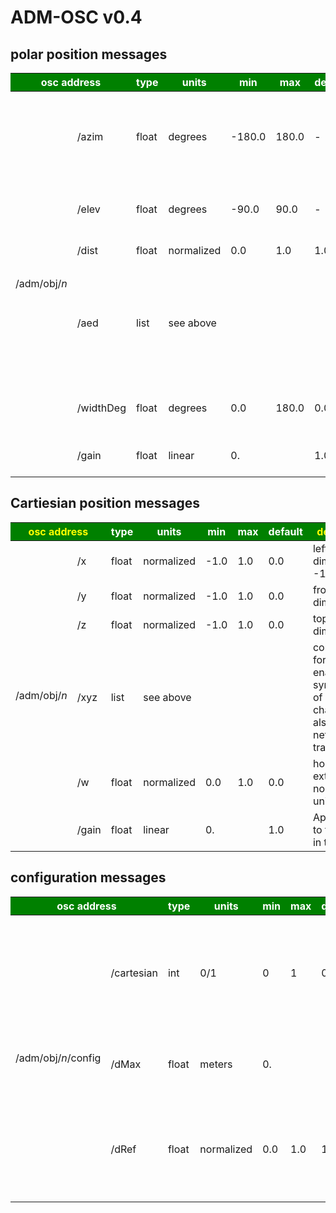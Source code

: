 
# ADM-OSC v0.4

## polar position messages

<style>
  .td { background-color: lightblue; }
</style>

<table>
    <thead bgcolor="Green" style="color:#FFFFFF">
        <tr>
            <th colspan=2>osc address</th>
            <th>type</th>
            <th>units</th>               <th>min</th>
            <th>max</th>
            <th style="width:100px">default</th>
            <th style="width:500px">description</th>
            <th style="width:300px">example</th>
            <th style="width:300px">status</th>
        </tr>
    </thead>
    <tbody>
        <tr>
            <td rowspan=6>/adm/obj/<span style="font-style:italic">n</span></td>
            <td>/azim</td>
            <td>float</td>
            <td>degrees</td>
            <td>-180.0</td>
            <td>180.0</td>
            <td>-</td>
            <td><b>azimuth</b> “theta - &#952;” of sound location. -90 is on the Right, 0 is in front.</td>
            <td>/adm/obj/4/azim -22.5</td>
            <td bgcolor="LightGreen">stable v0.4</td>
        </tr>
        <tr>
            <td>/elev</td>
            <td>float</td>
            <td>degrees</td>
            <td>-90.0</td>
            <td>90.0</td>
            <td>-</td>
            <td><b>elevation</b> “phi - &#632;” of sound location</td>
            <td>/adm/obj/4/elev 12.7</td>
            <td bgcolor="LightGreen">stable v0.4</td>
        </tr>
        <tr>
            <td>/dist</td>
            <td>float</td>
            <td>normalized</td>
            <td>0.0</td>
            <td>1.0</td>
            <td>1.0</td>
            <td><b>distance</b> “r” from origin</td>
            <td>/adm/obj/4/dist 0.9</td>
            <td bgcolor="LightGreen">stable v0.4</td>
        </tr>
        <tr>
            <td>/aed</td>
            <td>list</td>
            <td colspan=4>see above</td>
            <td>compact format enables synchronicity of position changes and also less network traffic</td>
            <td>/adm/obj/4/aed -22.5 12.7 0.9</td>
            <td bgcolor="LightGreen">stable v0.4</td>
        </tr>
        <tr>
            <td>/widthDeg</td>
            <td>float</td>
            <td>degrees</td>
            <td>0.0</td>
            <td>180.0</td>
            <td>0.0</td>
            <td>horizontal extent in degrees. See also /w</td>
            <td>/adm/obj/3/widthDeg 45.2</td>
            <td bgcolor="Pink"><a href="https://github.com/immersive-audio-live/ADM-OSC/issues/1">in progress</a></td>
        </tr>
        <tr>
            <td>/gain</td>
            <td>float</td>
            <td>linear</td>
            <td>0.</td>
            <td></td>
            <td>1.0</td>
            <td>Apply a gain to the audio in the object.</td>
            <td>/adm/obj/3/gain 0.707</td>
            <td bgcolor="LightGreen">stable v0.4</td>
        </tr>
    </tbody>
</table>

## Cartiesian position messages

<table>
    <thead bgcolor="Green" style="color:#FFFF00">
        <tr>
            <th colspan=2>osc address</th>                  
            <th style="color:#FFFFFF">type</th>
            <th style="color:#FFFFFF">units</th>
            <th style="color:#FFFFFF">min</th>
            <th style="color:#FFFFFF">max</th>
            <th style="color:#FFFFFF; width:100px">default</th>
            <th style="width:500px">description</th>
            <th style="width:300px">example</th>
            <th style="width:300px">status</th>
        </tr>
    </thead>
    <tbody>
        <tr>
            <td rowspan=6>/adm/obj/<i>n</i></td>
                        <td>/x</td>
                        <td>float</td>
                        <td>normalized</td>
                        <td>-1.0</td>
                        <td>1.0</td>
                        <td>0.0</td>
                        <td>left/right dimension. -1 is left</td>
                        <td>/adm/obj/4/x -0.9</td>
                        <td bgcolor="LightGreen">stable v0.4</td>
                    </tr>
                    <tr>
                        <td>/y</td>
                        <td>float</td>
                        <td>normalized</td>
                        <td>-1.0</td>
                        <td>1.0</td>
                        <td>0.0</td>
                        <td>front/back dimension</td>
                        <td>/adm/obj/4/y 0.15</td>
                        <td bgcolor="LightGreen">stable v0.4</td>
                    </tr>
                    <tr>
                        <td>/z</td>
                        <td>float</td>
                        <td>normalized</td>
                        <td>-1.0</td>
                        <td>1.0</td>
                        <td>0.0</td>
                        <td>top/bottom dimension</td>
                        <td>/adm/obj/4/z 0.7</td>
                        <td bgcolor="LightGreen">stable v0.4</td>
                    </tr>
                    <tr>
                        <td>/xyz</td>
                        <td>list</td>
                        <td colspan=4>see above</td>
                        <td>compact format enables synchronicity of position changes and also less network traffic</td>
                        <td>/adm/obj/4/xyz -0.9 0.15 0.7</td>
                        <td bgcolor="LightGreen">stable v0.4</td>
                    </tr>
                    </tr>
                    <tr>
                        <td>/w</td>
                        <td>float</td>
                        <td>normalized</td>
                        <td>0.0</td>
                        <td>1.0</td>
                        <td>0.0</td>
                        <td>horizontal extent in normalized units</td>
                        <td>/adm/obj/3/w 0.2</td>
                        <td bgcolor="Pink"><a href="https://github.com/immersive-audio-live/ADM-OSC/issues/1">in
                                progress</a></td>
        </tr>
        <tr>
                        <td>/gain</td>
                        <td>float</td>
                        <td>linear</td>
                        <td>0.</td>
                        <td></td>
                        <td>1.0</td>
                        <td>Apply a gain to the audio in the object.</td>
                        <td>/adm/obj/3/gain 0.707</td>
                        <td bgcolor="LightGreen">stable v0.4</td>
        </tr>
    </tbody>
</table>

## configuration messages

<table>
    <thead bgcolor="Green">
        <tr>
                       <th colspan=2><font color="white">osc address</font></th>
                        <th><font color="white">type</font></th>
                        <th><font color="white">units</font></th>
                        <th><font color="white">min</th>
                        <th><font color="white">max</th>
                        <th style="width:100px; color:#FFFFFF"">default</th>
                        <th style="width:500px">description</th>
                        <th style="width:300px">example</th>
                        <th style="width:300px">status</th>
                    </tr>
                </thead>
                <tbody>
                    <tr>
                        <td rowspan=3>/adm/obj/<i>n</i>/config</td>
                        <td>/cartesian</td>
                        <td>int</td>
                        <td>0/1</td>
                        <td>0</td>
                        <td>1</td>
                        <td>0</td>
                        <td>If the flag is set to 1, Cartesian coordinates are used. Otherwise spherical coordinates are
                            used.</td>
                        <td>/adm/config/obj/1/cartesian 0</td>
                        <td bgcolor="LightGreen">stable v0.4</td>
                    </tr>
                    <tr>
                        <td>/dMax</td>
                        <td>float</td>
                        <td>meters</td>
                        <td>0.</td>
                        <td></td>
                        <td></td>
                        <td>Distance signified by a normalized dRef value of 1</td>
                        <td>/adm/config/obj/1/dMax 21.3</td>
                        <td bgcolor="Pink"><a href="https://github.com/immersive-audio-live/ADM-OSC/issues/12">in
                            progress</a></td>
                    </tr>
                    <tr>
                        <td>/dRef</td>
                        <td>float</td>
                        <td>normalized</td>
                        <td>0.0</td>
                        <td>1.0</td>
                        <td>1.0</td>
                        <td>Distance where dimensionless rendering is replaced with with physics-based rendering.</td>
                        <td>/adm/config/obj/1/dRef 0.2</td>
                        <td bgcolor="Pink"><a href="https://github.com/immersive-audio-live/ADM-OSC/issues/12">in
                            progress</a></td>
        </tr>
    </tbody>
</table>

